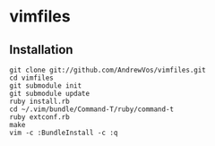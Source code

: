 vimfiles
========

Installation
------------
```
git clone git://github.com/AndrewVos/vimfiles.git
cd vimfiles
git submodule init
git submodule update
ruby install.rb
cd ~/.vim/bundle/Command-T/ruby/command-t
ruby extconf.rb
make
vim -c :BundleInstall -c :q
```
